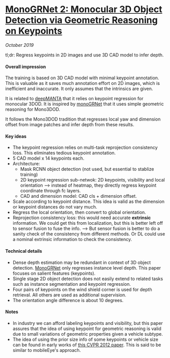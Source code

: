 # [MonoGRNet 2: Monocular 3D Object Detection via Geometric Reasoning on Keypoints](https://arxiv.org/abs/1905.05618)

_October 2019_

tl;dr: Regress keypoints in 2D images and use 3D CAD model to infer depth. 

#### Overall impression
The training is based on 3D CAD model with minimal keypoint annotation. This is valuable as it saves much annotation effort on 2D images, which is inefficient and inaccurate. It only assumes that the intrinsics are given. 

It is related to [deepMANTA](deep_manta.md) that it relies on keypoint regression for monocular 3DOD. It is inspired by [monoGRNet](monogrnet.md) that it uses simple geometric reasoning for Mono3DOD.

It follows the Mono3DOD tradition that regresses local yaw and dimension offset from image patches and infer depth from these results.

#### Key ideas
- The keypoint regression relies on multi-task reprojection consistency loss. This eliminates tedious keypoint annotation.
- 5 CAD model x 14 keypoints each.
- Architecture:
	- Mask RCNN object detection (not used, but essential to stablize training)
	- 2D keypoint regression sub-netwok: 2D keypoints, visibility and local orientation --> instead of heatmap, they directly regress keypoint coordinate through fc layers. 
	- CAD and dimension model: CAD cls + dimension offset. 
- Scale according to keypoint distance. This idea is valid as the dimension or keypoint distances do not vary much.
- Regress the local orientation, then convert to global orientation.
- Reprojection consistency loss: this would need accurate **extrinsic** information. We could get this from localization, but this is better left off to sensor fusion to fuse the info. --> But sensor fusion is better to do a sanity check of the consistency from different methods. Or DL could use a nominal extrinsic information to check the consistency.

#### Technical details
- Dense depth estimation may be redundant in context of 3D object detection. [MonoGRNet](monogrnet.md) only regresses instance level depth. This paper focuses on salient features (keypoints). 
- Single stage 2D object detection does not easily extend to related tasks such as instance segmentation and keypoint regression.
- Four pairs of keypoints on the wind shield corner is used for depth retrieval. All others are used as additional supervision.
- The orientation angle difference is about 10 degrees. 

#### Notes
- In industry we can afford labeling keypoints and visibility, but this paper assures that the idea of using keypoint for geometric reasoning is valid due to small variations of geometric properties given a vehicle subtype.
- The idea of using the prior size info of some keypoints or vehicle size can be found in early works of [this CVPR 2012 paper](https://ethz.ch/content/dam/ethz/special-interest/baug/igp/photogrammetry-remote-sensing-dam/documents/pdf/wojek12.pdf). This is said to be similar to mobileEye's approach.

